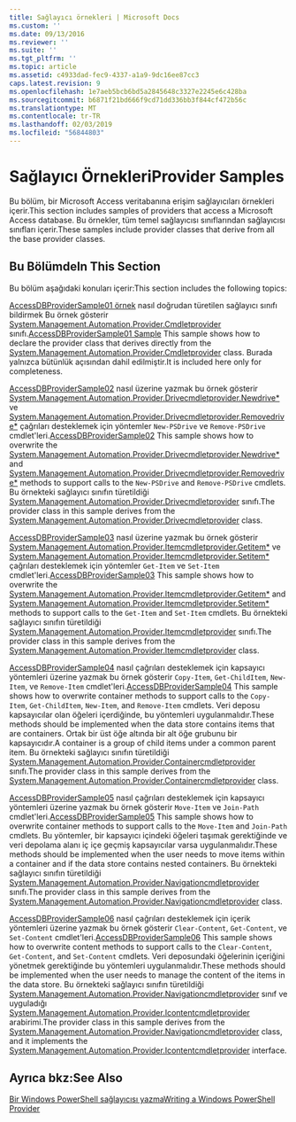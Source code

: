```yaml
---
title: Sağlayıcı örnekleri | Microsoft Docs
ms.custom: ''
ms.date: 09/13/2016
ms.reviewer: ''
ms.suite: ''
ms.tgt_pltfrm: ''
ms.topic: article
ms.assetid: c4933dad-fec9-4337-a1a9-9dc16ee87cc3
caps.latest.revision: 9
ms.openlocfilehash: 1e7aeb5bcb6bd5a2845648c3327e2245e6c428ba
ms.sourcegitcommit: b6871f21bd666f9cd71dd336bb3f844cf472b56c
ms.translationtype: MT
ms.contentlocale: tr-TR
ms.lasthandoff: 02/03/2019
ms.locfileid: "56844803"
---
```

# <a name="provider-samples"></a><span data-ttu-id="9925c-102">Sağlayıcı Örnekleri</span><span class="sxs-lookup"><span data-stu-id="9925c-102">Provider Samples</span></span>

<span data-ttu-id="9925c-103">Bu bölüm, bir Microsoft Access veritabanına erişim sağlayıcıları örnekleri içerir.</span><span class="sxs-lookup"><span data-stu-id="9925c-103">This section includes samples of providers that access a Microsoft Access database.</span></span> <span data-ttu-id="9925c-104">Bu örnekler, tüm temel sağlayıcısı sınıflarından sağlayıcısı sınıfları içerir.</span><span class="sxs-lookup"><span data-stu-id="9925c-104">These samples include provider classes that derive from all the base provider classes.</span></span>

## <a name="in-this-section"></a><span data-ttu-id="9925c-105">Bu Bölümde</span><span class="sxs-lookup"><span data-stu-id="9925c-105">In This Section</span></span>

<span data-ttu-id="9925c-106">Bu bölüm aşağıdaki konuları içerir:</span><span class="sxs-lookup"><span data-stu-id="9925c-106">This section includes the following topics:</span></span>

<span data-ttu-id="9925c-107">[AccessDBProviderSample01 örnek](./accessdbprovidersample01.md) nasıl doğrudan türetilen sağlayıcı sınıfı bildirmek Bu örnek gösterir [System.Management.Automation.Provider.Cmdletprovider](/dotnet/api/System.Management.Automation.Provider.CmdletProvider) sınıfı.</span><span class="sxs-lookup"><span data-stu-id="9925c-107">[AccessDBProviderSample01 Sample](./accessdbprovidersample01.md) This sample shows how to declare the provider class that derives directly from the [System.Management.Automation.Provider.Cmdletprovider](/dotnet/api/System.Management.Automation.Provider.CmdletProvider) class.</span></span> <span data-ttu-id="9925c-108">Burada yalnızca bütünlük açısından dahil edilmiştir.</span><span class="sxs-lookup"><span data-stu-id="9925c-108">It is included here only for completeness.</span></span>

<span data-ttu-id="9925c-109">[AccessDBProviderSample02](./accessdbprovidersample02.md) nasıl üzerine yazmak bu örnek gösterir [System.Management.Automation.Provider.Drivecmdletprovider.Newdrive\*](/dotnet/api/System.Management.Automation.Provider.DriveCmdletProvider.NewDrive) ve [ System.Management.Automation.Provider.Drivecmdletprovider.Removedrive\*](/dotnet/api/System.Management.Automation.Provider.DriveCmdletProvider.RemoveDrive) çağrıları desteklemek için yöntemler `New-PSDrive` ve `Remove-PSDrive` cmdlet'leri.</span><span class="sxs-lookup"><span data-stu-id="9925c-109">[AccessDBProviderSample02](./accessdbprovidersample02.md) This sample shows how to overwrite the [System.Management.Automation.Provider.Drivecmdletprovider.Newdrive\*](/dotnet/api/System.Management.Automation.Provider.DriveCmdletProvider.NewDrive) and [System.Management.Automation.Provider.Drivecmdletprovider.Removedrive\*](/dotnet/api/System.Management.Automation.Provider.DriveCmdletProvider.RemoveDrive) methods to support calls to the `New-PSDrive` and `Remove-PSDrive` cmdlets.</span></span> <span data-ttu-id="9925c-110">Bu örnekteki sağlayıcı sınıfın türetildiği [System.Management.Automation.Provider.Drivecmdletprovider](/dotnet/api/System.Management.Automation.Provider.DriveCmdletProvider) sınıfı.</span><span class="sxs-lookup"><span data-stu-id="9925c-110">The provider class in this sample derives from the [System.Management.Automation.Provider.Drivecmdletprovider](/dotnet/api/System.Management.Automation.Provider.DriveCmdletProvider) class.</span></span>

<span data-ttu-id="9925c-111">[AccessDBProviderSample03](./accessdbprovidersample03.md) nasıl üzerine yazmak bu örnek gösterir [System.Management.Automation.Provider.Itemcmdletprovider.Getitem\*](/dotnet/api/System.Management.Automation.Provider.ItemCmdletProvider.GetItem) ve [ System.Management.Automation.Provider.Itemcmdletprovider.Setitem\*](/dotnet/api/System.Management.Automation.Provider.ItemCmdletProvider.SetItem) çağrıları desteklemek için yöntemler `Get-Item` ve `Set-Item` cmdlet'leri.</span><span class="sxs-lookup"><span data-stu-id="9925c-111">[AccessDBProviderSample03](./accessdbprovidersample03.md) This sample shows how to overwrite the [System.Management.Automation.Provider.Itemcmdletprovider.Getitem\*](/dotnet/api/System.Management.Automation.Provider.ItemCmdletProvider.GetItem) and [System.Management.Automation.Provider.Itemcmdletprovider.Setitem\*](/dotnet/api/System.Management.Automation.Provider.ItemCmdletProvider.SetItem) methods to support calls to the `Get-Item` and `Set-Item` cmdlets.</span></span> <span data-ttu-id="9925c-112">Bu örnekteki sağlayıcı sınıfın türetildiği [System.Management.Automation.Provider.Itemcmdletprovider](/dotnet/api/System.Management.Automation.Provider.ItemCmdletProvider) sınıfı.</span><span class="sxs-lookup"><span data-stu-id="9925c-112">The provider class in this sample derives from the [System.Management.Automation.Provider.Itemcmdletprovider](/dotnet/api/System.Management.Automation.Provider.ItemCmdletProvider) class.</span></span>

<span data-ttu-id="9925c-113">[AccessDBProviderSample04](./accessdbprovidersample04.md) nasıl çağrıları desteklemek için kapsayıcı yöntemleri üzerine yazmak bu örnek gösterir `Copy-Item`, `Get-ChildItem`, `New-Item`, ve `Remove-Item` cmdlet'leri.</span><span class="sxs-lookup"><span data-stu-id="9925c-113">[AccessDBProviderSample04](./accessdbprovidersample04.md) This sample shows how to overwrite container methods to support calls to the `Copy-Item`, `Get-ChildItem`, `New-Item`, and `Remove-Item` cmdlets.</span></span> <span data-ttu-id="9925c-114">Veri deposu kapsayıcılar olan öğeleri içerdiğinde, bu yöntemleri uygulanmalıdır.</span><span class="sxs-lookup"><span data-stu-id="9925c-114">These methods should be implemented when the data store contains items that are containers.</span></span> <span data-ttu-id="9925c-115">Ortak bir üst öğe altında bir alt öğe grubunu bir kapsayıcıdır.</span><span class="sxs-lookup"><span data-stu-id="9925c-115">A container is a group of child items under a common parent item.</span></span> <span data-ttu-id="9925c-116">Bu örnekteki sağlayıcı sınıfın türetildiği [System.Management.Automation.Provider.Containercmdletprovider](/dotnet/api/System.Management.Automation.Provider.ContainerCmdletProvider) sınıfı.</span><span class="sxs-lookup"><span data-stu-id="9925c-116">The provider class in this sample derives from the [System.Management.Automation.Provider.Containercmdletprovider](/dotnet/api/System.Management.Automation.Provider.ContainerCmdletProvider) class.</span></span>

<span data-ttu-id="9925c-117">[AccessDBProviderSample05](./accessdbprovidersample05.md) nasıl çağrıları desteklemek için kapsayıcı yöntemleri üzerine yazmak bu örnek gösterir `Move-Item` ve `Join-Path` cmdlet'leri.</span><span class="sxs-lookup"><span data-stu-id="9925c-117">[AccessDBProviderSample05](./accessdbprovidersample05.md) This sample shows how to overwrite container methods to support calls to the `Move-Item` and `Join-Path` cmdlets.</span></span> <span data-ttu-id="9925c-118">Bu yöntemler, bir kapsayıcı içindeki öğeleri taşımak gerektiğinde ve veri depolama alanı iç içe geçmiş kapsayıcılar varsa uygulanmalıdır.</span><span class="sxs-lookup"><span data-stu-id="9925c-118">These methods should be implemented when the user needs to move items within a container and if the data store contains nested containers.</span></span> <span data-ttu-id="9925c-119">Bu örnekteki sağlayıcı sınıfın türetildiği [System.Management.Automation.Provider.Navigationcmdletprovider](/dotnet/api/System.Management.Automation.Provider.NavigationCmdletProvider) sınıfı.</span><span class="sxs-lookup"><span data-stu-id="9925c-119">The provider class in this sample derives from the [System.Management.Automation.Provider.Navigationcmdletprovider](/dotnet/api/System.Management.Automation.Provider.NavigationCmdletProvider) class.</span></span>

<span data-ttu-id="9925c-120">[AccessDBProviderSample06](./accessdbprovidersample06.md) nasıl çağrıları desteklemek için içerik yöntemleri üzerine yazmak bu örnek gösterir `Clear-Content`, `Get-Content`, ve `Set-Content` cmdlet'leri.</span><span class="sxs-lookup"><span data-stu-id="9925c-120">[AccessDBProviderSample06](./accessdbprovidersample06.md) This sample shows how to overwrite content methods to support calls to the `Clear-Content`, `Get-Content`, and `Set-Content` cmdlets.</span></span> <span data-ttu-id="9925c-121">Veri deposundaki öğelerinin içeriğini yönetmek gerektiğinde bu yöntemleri uygulanmalıdır.</span><span class="sxs-lookup"><span data-stu-id="9925c-121">These methods should be implemented when the user needs to manage the content of the items in the data store.</span></span> <span data-ttu-id="9925c-122">Bu örnekteki sağlayıcı sınıfın türetildiği [System.Management.Automation.Provider.Navigationcmdletprovider](/dotnet/api/System.Management.Automation.Provider.NavigationCmdletProvider) sınıf ve uyguladığı [ System.Management.Automation.Provider.Icontentcmdletprovider](/dotnet/api/System.Management.Automation.Provider.IContentCmdletProvider) arabirimi.</span><span class="sxs-lookup"><span data-stu-id="9925c-122">The provider class in this sample derives from the [System.Management.Automation.Provider.Navigationcmdletprovider](/dotnet/api/System.Management.Automation.Provider.NavigationCmdletProvider) class, and it implements the [System.Management.Automation.Provider.Icontentcmdletprovider](/dotnet/api/System.Management.Automation.Provider.IContentCmdletProvider) interface.</span></span>

## <a name="see-also"></a><span data-ttu-id="9925c-123">Ayrıca bkz:</span><span class="sxs-lookup"><span data-stu-id="9925c-123">See Also</span></span>

[<span data-ttu-id="9925c-124">Bir Windows PowerShell sağlayıcısı yazma</span><span class="sxs-lookup"><span data-stu-id="9925c-124">Writing a Windows PowerShell Provider</span></span>](./writing-a-windows-powershell-provider.md)
